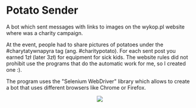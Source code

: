 # Potato Sender

A bot which sent messages with links to images on the wykop.pl website where was a charity campaign.

At the event, people had to share pictures of potatoes under the #charytatywnapyra tag (ang. #charitypotato). For each sent post you earned 1zł (later 3zł) for equipment for sick kids. The website rules did not prohibit use the programs that do the automatic work for me, so I created one :).

The program uses the "Selenium WebDriver" library which allows to create a bot that uses different browsers like Chrome or Firefox.


<p align="center">
  <img src="https://i.imgur.com/pskWIGB.png">
</p>

